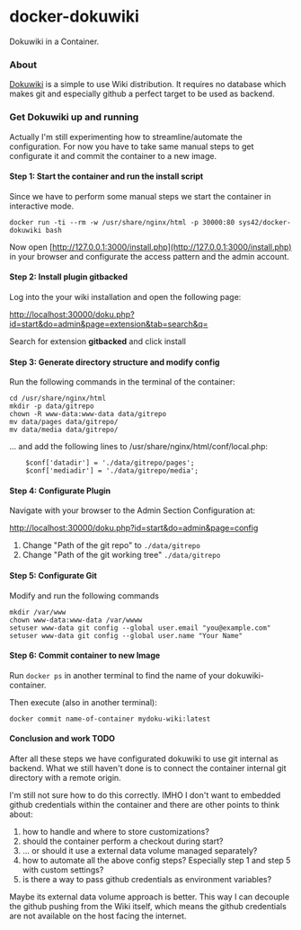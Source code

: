 # docker-dokuwiki

Dokuwiki in a Container.

### About

[Dokuwiki](https://www.dokuwiki.org/dokuwiki#) is a simple to use Wiki distribution. It requires no database which makes git and especially github a perfect target to be used as backend.

### Get Dokuwiki up and running

Actually I'm still experimenting how to streamline/automate the configuration. For now you have to take same manual steps to get configurate it and commit the container to a new image.

#### Step 1: Start the container and run the install script

Since we have to perform some manual steps we start the container in interactive mode.

```
docker run -ti --rm -w /usr/share/nginx/html -p 30000:80 sys42/docker-dokuwiki bash
```

Now open [http://127.0.0.1:3000/install.php](http://127.0.0.1:3000/install.php) in your browser and configurate the access pattern and the admin account.

#### Step 2: Install plugin gitbacked

Log into the your wiki installation and open the following page:

[http://localhost:30000/doku.php?id=start&do=admin&page=extension&tab=search&q=](http://localhost:30000/doku.php?id=start&do=admin&page=extension&tab=search&q=)

Search for extension __gitbacked__ and click install


#### Step 3: Generate directory structure and modify config

Run the following commands in the terminal of the container:

```shell
cd /usr/share/nginx/html
mkdir -p data/gitrepo
chown -R www-data:www-data data/gitrepo
mv data/pages data/gitrepo/
mv data/media data/gitrepo/
```

... and add the following lines to /usr/share/nginx/html/conf/local.php:

```
    $conf['datadir'] = './data/gitrepo/pages';
    $conf['mediadir'] = './data/gitrepo/media';
```

#### Step 4: Configurate Plugin

Navigate with your browser to the Admin Section Configuration at:

[http://localhost:30000/doku.php?id=start&do=admin&page=config](http://localhost:30000/doku.php?id=start&do=admin&page=config)

1. Change "Path of the git repo" to `./data/gitrepo`
2. Change "Path of the git working tree" `./data/gitrepo`

#### Step 5: Configurate Git

Modify and run the following commands

```shell
mkdir /var/www
chown www-data:www-data /var/wwww
setuser www-data git config --global user.email "you@example.com"
setuser www-data git config --global user.name "Your Name"
```

#### Step 6: Commit container to new Image

Run `docker ps` in another terminal to find the name of your dokuwiki-container.

Then execute (also in another terminal):

```
docker commit name-of-container mydoku-wiki:latest
```

#### Conclusion and work TODO

After all these steps we have configurated dokuwiki to use git internal as backend. What we still haven't done is to connect the container internal git directory with a remote origin.

I'm still not sure how to do this correctly. IMHO I don't want to embedded github credentials within the container and there are other points to think about:

  1. how to handle and where to store customizations?
  2. should the container perform a checkout during start?
  3. ... or should it use a external data volume managed separately?
  4. how to automate all the above config steps? Especially step 1 and step 5 with custom settings?
  5. is there a way to pass github credentials as environment variables?

Maybe its external data volume approach is better. This way I can decouple the github pushing from the Wiki itself, which means the github credentials are not available on the host facing the internet.

